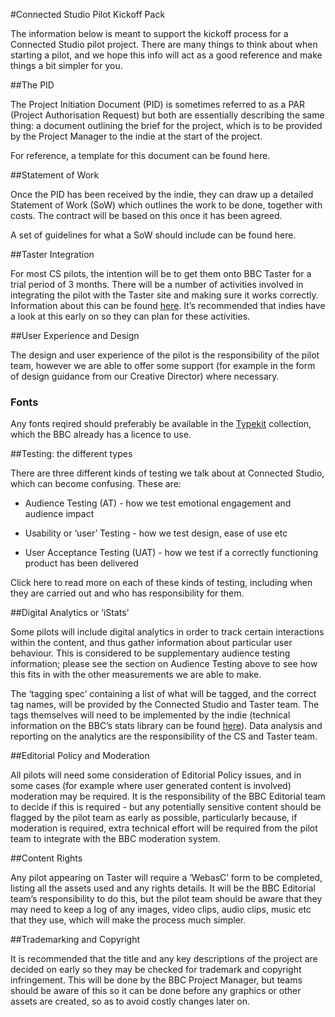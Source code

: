 #Connected Studio Pilot Kickoff Pack

The information below is meant to support the kickoff process for a Connected Studio pilot project. There are many things to think about when starting a pilot, and we hope this info will act as a good reference and make things a bit simpler for you.

##The PID

The Project Initiation Document (PID) is sometimes referred to as a PAR (Project Authorisation Request) but both are essentially describing the same thing: a document outlining the brief for the project, which is to be provided by the Project Manager to the indie at the start of the project.

For reference, a template for this document can be found here.

##Statement of Work

Once the PID has been received by the indie, they can draw up a detailed Statement of Work (SoW) which outlines the work to be done, together with costs. The contract will be based on this once it has been agreed.

A set of guidelines for what a SoW should include can be found here.

##Taster Integration

For most CS pilots, the intention will be to get them onto BBC Taster for a trial period of 3 months. There will be a number of activities involved in integrating the pilot with the Taster site and making sure it works correctly. Information about this can be found [here](pilot-technical-pack.md). It’s recommended that indies have a look at this early on so they can plan for these activities.

##User Experience and Design

The design and user experience of the pilot is the responsibility of the pilot team, however we are able to offer some support (for example in the form of design guidance from our Creative Director) where necessary.
### Fonts
Any fonts reqired should preferably be available in the [Typekit](https://typekit.com/) collection, which the BBC already has a licence to use.

##Testing: the different types

There are three different kinds of testing we talk about at Connected Studio, which can become confusing. These are:

* Audience Testing (AT) - how we test emotional engagement and audience impact

* Usability or ‘user’ Testing - how we test design, ease of use etc

* User Acceptance Testing (UAT) - how we test if a correctly functioning product has been delivered

Click here to read more on each of these kinds of testing, including when they are carried out and who has responsibility for them.

##Digital Analytics or ‘iStats’

Some pilots will include digital analytics in order to track certain interactions within the content, and thus gather information about particular user behaviour. This is considered to be supplementary audience testing information; please see the section on Audience Testing above to see how this fits in with the other measurements we are able to make.

The ‘tagging spec’ containing a list of what will be tagged, and the correct tag names, will be provided by the Connected Studio and Taster team. The tags themselves will need to be implemented by the indie (technical information on the BBC’s stats library can be found [here](pilot-technical-pack.md)). Data analysis and reporting on the analytics are the responsibility of the CS and Taster team.

##Editorial Policy and Moderation

All pilots will need some consideration of Editorial Policy issues, and in some cases (for example where user generated content is involved) moderation may be required. It is the responsibility of the BBC Editorial team to decide if this is required - but any potentially sensitive content should be flagged by the pilot team as early as possible, particularly because, if moderation is required, extra technical effort will be required from the pilot team to integrate with the BBC moderation system.

##Content Rights

Any pilot appearing on Taster will require a ‘WebasC’ form to be completed, listing all the assets used and any rights details. It will be the BBC Editorial team’s responsibility to do this, but the pilot team should be aware that they may need to keep a log of any images, video clips, audio clips, music etc that they use, which will make the process much simpler.

##Trademarking and Copyright

It is recommended that the title and any key descriptions of the project are decided on early so they may be checked for trademark and copyright infringement. This will be done by the BBC Project Manager, but teams should be aware of this so it can be done before any graphics or other assets are created, so as to avoid costly changes later on.
